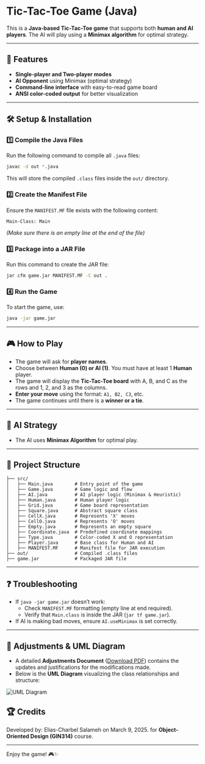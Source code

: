 # Tic-Tac-Toe Game (Java)

This is a **Java-based Tic-Tac-Toe game** that supports both **human and AI players**. The AI will play using a **Minimax algorithm** for optimal strategy.

---

## 📌 Features
- **Single-player and Two-player modes**
- **AI Opponent** using Minimax (optimal strategy)
- **Command-line interface** with easy-to-read game board
- **ANSI color-coded output** for better visualization

---

## 🛠️ Setup & Installation

### 1️⃣ **Compile the Java Files**
Run the following command to compile all `.java` files:

```sh
javac -d out *.java
```
This will store the compiled `.class` files inside the `out/` directory.

### 2️⃣ **Create the Manifest File**
Ensure the `MANIFEST.MF` file exists with the following content:
```
Main-Class: Main
```
_(Make sure there is an empty line at the end of the file)_

### 3️⃣ **Package into a JAR File**
Run this command to create the JAR file:

```sh
jar cfm game.jar MANIFEST.MF -C out .
```

### 4️⃣ **Run the Game**
To start the game, use:

```sh
java -jar game.jar
```

---

## 🎮 How to Play
- The game will ask for **player names**.
- Choose between **Human (0) or AI (1)**. You must have at least 1 **Human** player.
- The game will display the **Tic-Tac-Toe board** with A, B, and C as the rows and 1, 2, and 3 as the columns.
- **Enter your move** using the format: `A1, B2, C3`, etc.
- The game continues until there is a **winner or a tie**.

---

## 🧠 AI Strategy
- The AI uses **Minimax Algorithm** for optimal play.

---

## 📂 Project Structure
```
├── src/
│   ├── Main.java        # Entry point of the game
│   ├── Game.java        # Game logic and flow
│   ├── AI.java          # AI player logic (Minimax & Heuristic)
│   ├── Human.java       # Human player logic
│   ├── Grid.java        # Game board representation
│   ├── Square.java      # Abstract square class
│   ├── CellX.java       # Represents 'X' moves
│   ├── CellO.java       # Represents 'O' moves
│   ├── Empty.java       # Represents an empty square
│   ├── Coordinate.java  # Predefined coordinate mappings
│   ├── Type.java        # Color-coded X and O representation
│   ├── Player.java      # Base class for Human and AI
│   ├── MANIFEST.MF      # Manifest file for JAR execution
├── out/                 # Compiled .class files
├── game.jar             # Packaged JAR file
```

---

## ❓ Troubleshooting
- If `java -jar game.jar` doesn’t work:
  - Check `MANIFEST.MF` formatting (empty line at end required).
  - Verify that `Main.class` is inside the JAR (`jar tf game.jar`).
- If AI is making bad moves, ensure `AI.useMinimax` is set correctly.

---

## 📑 Adjustments & UML Diagram
- A detailed **Adjustments Document** ([Download PDF](https://github.com/eliascharbelsalameh/XO_game/blob/master/UML_diagram.pdf)) contains the updates and justifications for the modifications made.
- Below is the **UML Diagram** visualizing the class relationships and structure:

![UML Diagram](https://github.com/user-attachments/assets/ab51978e-7389-468b-8f65-28b03d898933)


## 🏆 Credits
Developed by: Elias-Charbel Salameh on March 9, 2025.
for **Object-Oriented Design (GIN314)** course.

---

Enjoy the game! 🎮✨

